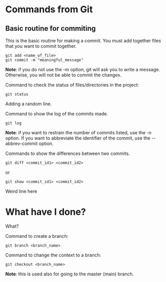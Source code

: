 # Commands from Git

## Basic routine for commiting

This is the basic routine for making a commit. You must add together files that you want to commit together.

```
git add <name_of_file>
git commit -m "meaningful_message"
```

**Note**: if you do not use the -m option, git will ask you to write a message. Otherwise, you will not be able to commit the changes.

Command to check the status of files/directories in the project:

```
git status
```

Adding a random line.



Command to show the log of the commits made.

```
git log
```

**Note**: if you want to restrain the number of commits listed, use the -n option. If you want to abbreviate the identifier of the commit, use the --abbrev-commit option.



Commands to show the differences between two commits.

```
git diff <commit_id1> <commit_id2>
```

or

```
git show <commit_id1> <commit_id2>
```

Weird line here

# What have I done?
What?

Command to create a branch:
```
git branch <branch_name>
```


Command to change the context to a branch:
```
git checkout <branch_name>
```
**Note**: this is used also for going to the master (main) branch.